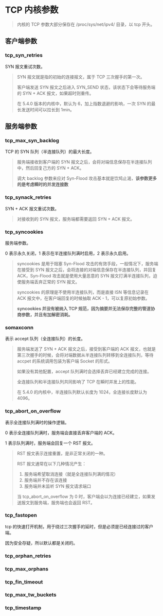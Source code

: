 

# TCP 内核参数

> 内核的 TCP 参数大部分保存在 /proc/sys/net/ipv4/ 目录，以 tcp 开头。

## 客户端参数



### tcp_syn_retries

SYN 报文重试次数。

> SYN 报文就是指的初始的连接报文，属于 TCP 三次握手的第一次。
>
> 客户端发送 SYN 报文之后进入 SYN_SEND 状态，该状态下会等待服务端的 SYN + ACK 报文，如果超时则重传。
>
> 在 5.4.0 版本的内核中，默认为 6，加上指数退避的影响，一次 SYN 的最长发送时间可以拉长到 1min。





## 服务端参数

### tcp_max_syn_backlog

TCP 的 SYN 队列（半连接队列）的最大长度。

> 服务端接收到客户端的 SYN 报文之后，会将对端信息保存在半连接队列中，然后回复己方的 SYN + ACK。
>
> 调大 backlog 参数来应对 Syn-Flood 攻击基本就是饮鸠止渴，**该参数更多的是考虑瞬时的并发连接数**



### tcp_synack_retries

SYN + ACK 报文重试次数。

> 对接收到的 SYN 报文，服务端都需要返回 SYN + ACK 报文。



### tcp_syncookies

服务端参数。

0 表示永久关闭，1 表示在半连接队列满时启用，2 表示永久启用。

> syncookies 是用于阻塞 Syn-Flood 攻击的有效手段，一般情况下，服务端在接受到 SYN 报文之后，会将连接的对端信息保存在半连接队列，并回复 ACK，Syn-Flood 攻击就是使用大量恶意的 SYN 报文打满半连接队列，迫使服务端丢弃正常的 SYN 报文。
>
> syncookies 的原理是不使用半连接队列，而是直接 ISN 等信息记录在 ACK 报文中，在客户端回复的时候抽取 ACK - 1，可以复原初始参数。
>
> **syncookies 并没有被纳入 TCP 规范，因为摘要并无法保存完整的管道协商参数，并且有加解密消耗。**



### somaxconn

表示 accept 队列（全连接队列）的长度。

> 服务端发送了 SYN + ACK 报文之后，接受到客户端的 ACK 报文，也就是第三次握手的时候，会将对端数据从半连接队列转移到全连接队列，等待 accpet 的系统调用包装为客户端 Socket 的形式。
>
> 如果没有其他配置，accept 队列满时会选择丢弃已经建立完成的连接。
>
> 全连接队列和半连接队列共同影响了 TCP 在瞬时并发上的性能。
>
> 在 5.4.0 的内核中，半连接队列默认长度为 1024，全连接长度默认为 4096。



### tcp_abort_on_overflow

表示全连接队列满时的操作逻辑。

0 表示全连接队列满时，服务端会直接丢弃客户端的 ACK。

1 表示队列满时，服务端会回复一个 RST 报文。

> RST 报文表示连接重置，是非正常关闭的一种。
>
> RST 报文通常在以下几种情况产生：
>
> 1. 服务端希望取消连接（就是全连接队列满的情况）
> 2. 服务端并不存在该连接
> 3. 服务端并未监听 SYN 报文请求端口
>
> 当 tcp_abort_on_overflow 为 0 时，客户端会以为连接已经建立，如果发送报文到服务端，服务端也会返回 RST。



### tcp_fastopen

tcp 的快速打开机制，用于绕过三次握手的延时，但是必须是已经连接过的客户端。

因为安全存疑，所以默认都是关闭的。





### tcp_orphan_retries

### tcp_max_orphans

### tcp_fin_timeout

### tcp_max_tw_buckets

### tcp_timestamp